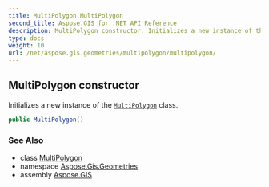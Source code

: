 ```yaml
---
title: MultiPolygon.MultiPolygon
second_title: Aspose.GIS for .NET API Reference
description: MultiPolygon constructor. Initializes a new instance of the MultiPolygon class.
type: docs
weight: 10
url: /net/aspose.gis.geometries/multipolygon/multipolygon/
---
```

## MultiPolygon constructor

Initializes a new instance of the [`MultiPolygon`](../) class.

```csharp
public MultiPolygon()
```

### See Also

* class [MultiPolygon](../)
* namespace [Aspose.Gis.Geometries](../../multipolygon/)
* assembly [Aspose.GIS](../../../)


